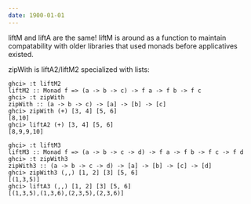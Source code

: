 ```yaml
---
date: 1900-01-01
---
```




liftM and liftA are the same! liftM is around as a function to maintain compatability
with older libraries that used monads before applicatives existed.

zipWith is liftA2/liftM2 specialized with lists:

    ghci> :t liftM2
    liftM2 :: Monad f => (a -> b -> c) -> f a -> f b -> f c
    ghci> :t zipWith
    zipWith :: (a -> b -> c) -> [a] -> [b] -> [c]
    ghci> zipWith (+) [3, 4] [5, 6]
    [8,10]
    ghci> liftA2 (+) [3, 4] [5, 6]
    [8,9,9,10]

    ghci> :t liftM3
    liftM3 :: Monad f => (a -> b -> c -> d) -> f a -> f b -> f c -> f d
    ghci> :t zipWith3
    zipWith3 :: (a -> b -> c -> d) -> [a] -> [b] -> [c] -> [d]
    ghci> zipWith3 (,,) [1, 2] [3] [5, 6]
    [(1,3,5)]
    ghci> liftA3 (,,) [1, 2] [3] [5, 6]
    [(1,3,5),(1,3,6),(2,3,5),(2,3,6)]


